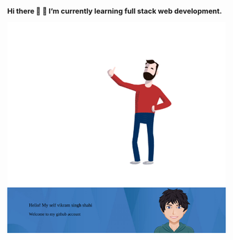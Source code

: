 ### Hi there 👋  🌱 I’m currently learning full stack web development.
![animation](assets/media/github.gif) 
![banner-iamge](https://github.com/vikramsinghshahi/vikramsinghshahi/blob/main/assets/media/oie_45L4gXRBjzNy.png)

